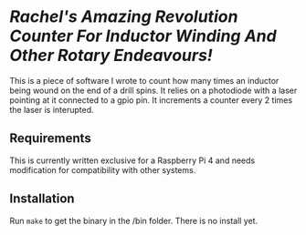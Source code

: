 *Rachel's Amazing Revolution Counter For Inductor Winding And Other Rotary Endeavours!*
=======================================================================================
This is a piece of software I wrote to count how many times an inductor being wound on the end of a drill spins. It relies on a photodiode with a laser pointing at it connected to a gpio pin. It increments a counter every 2 times the laser is interupted.

Requirements
------------
This is currently written exclusive for a Raspberry Pi 4 and needs modification for compatibility with other systems.

Installation
------------
Run `make` to get the binary in the /bin folder. There is no install yet.
